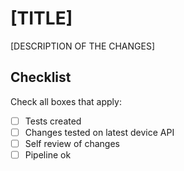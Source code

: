 # [TITLE]

[DESCRIPTION OF THE CHANGES]

## Checklist

Check all boxes that apply:

- [ ] Tests created
- [ ] Changes tested on latest device API
- [ ] Self review of changes
- [ ] Pipeline ok

